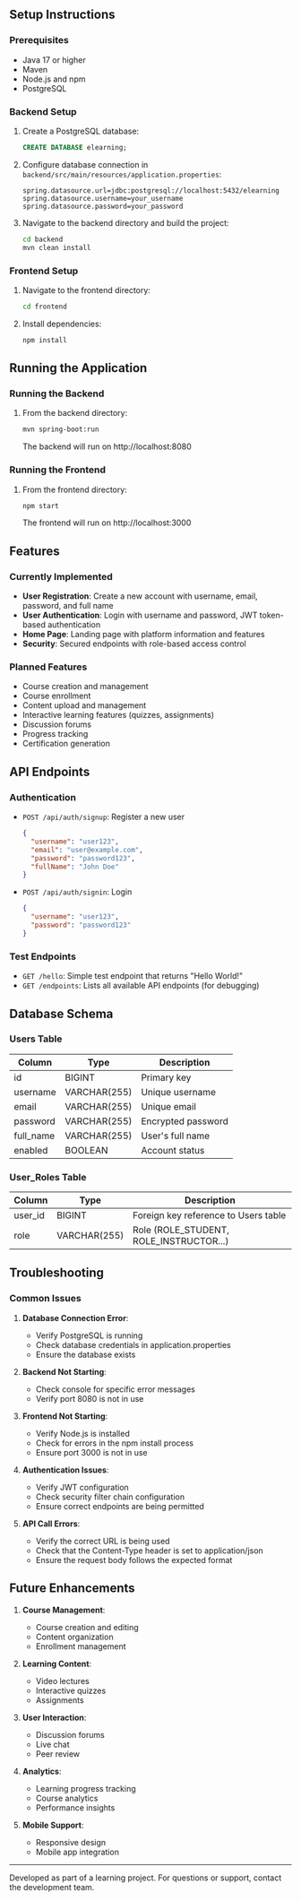 ## Setup Instructions

### Prerequisites

- Java 17 or higher
- Maven
- Node.js and npm
- PostgreSQL

### Backend Setup

1. Create a PostgreSQL database:
   ```sql
   CREATE DATABASE elearning;
   ```

2. Configure database connection in `backend/src/main/resources/application.properties`:
   ```properties
   spring.datasource.url=jdbc:postgresql://localhost:5432/elearning
   spring.datasource.username=your_username
   spring.datasource.password=your_password
   ```

3. Navigate to the backend directory and build the project:
   ```bash
   cd backend
   mvn clean install
   ```

### Frontend Setup

1. Navigate to the frontend directory:
   ```bash
   cd frontend
   ```

2. Install dependencies:
   ```bash
   npm install
   ```

## Running the Application

### Running the Backend

1. From the backend directory:
   ```bash
   mvn spring-boot:run
   ```
   The backend will run on http://localhost:8080

### Running the Frontend

1. From the frontend directory:
   ```bash
   npm start
   ```
   The frontend will run on http://localhost:3000

## Features

### Currently Implemented

- **User Registration**: Create a new account with username, email, password, and full name
- **User Authentication**: Login with username and password, JWT token-based authentication
- **Home Page**: Landing page with platform information and features
- **Security**: Secured endpoints with role-based access control

### Planned Features

- Course creation and management
- Course enrollment
- Content upload and management
- Interactive learning features (quizzes, assignments)
- Discussion forums
- Progress tracking
- Certification generation

## API Endpoints

### Authentication

- `POST /api/auth/signup`: Register a new user
  ```json
  {
    "username": "user123",
    "email": "user@example.com",
    "password": "password123",
    "fullName": "John Doe"
  }
  ```

- `POST /api/auth/signin`: Login
  ```json
  {
    "username": "user123",
    "password": "password123"
  }
  ```

### Test Endpoints

- `GET /hello`: Simple test endpoint that returns "Hello World!"
- `GET /endpoints`: Lists all available API endpoints (for debugging)

## Database Schema

### Users Table

| Column    | Type         | Description                 |
|-----------|--------------|---------------------------- |
| id        | BIGINT       | Primary key                 |
| username  | VARCHAR(255) | Unique username             |
| email     | VARCHAR(255) | Unique email                |
| password  | VARCHAR(255) | Encrypted password          |
| full_name | VARCHAR(255) | User's full name            |
| enabled   | BOOLEAN      | Account status              |

### User_Roles Table

| Column  | Type         | Description                              |
|---------|--------------|----------------------------------------- |
| user_id | BIGINT       | Foreign key reference to Users table     |
| role    | VARCHAR(255) | Role (ROLE_STUDENT, ROLE_INSTRUCTOR...) |

## Troubleshooting

### Common Issues

1. **Database Connection Error**:
   - Verify PostgreSQL is running
   - Check database credentials in application.properties
   - Ensure the database exists

2. **Backend Not Starting**:
   - Check console for specific error messages
   - Verify port 8080 is not in use

3. **Frontend Not Starting**:
   - Verify Node.js is installed
   - Check for errors in the npm install process
   - Ensure port 3000 is not in use

4. **Authentication Issues**:
   - Verify JWT configuration
   - Check security filter chain configuration
   - Ensure correct endpoints are being permitted

5. **API Call Errors**:
   - Verify the correct URL is being used
   - Check that the Content-Type header is set to application/json
   - Ensure the request body follows the expected format

## Future Enhancements

1. **Course Management**:
   - Course creation and editing
   - Content organization
   - Enrollment management

2. **Learning Content**:
   - Video lectures
   - Interactive quizzes
   - Assignments

3. **User Interaction**:
   - Discussion forums
   - Live chat
   - Peer review

4. **Analytics**:
   - Learning progress tracking
   - Course analytics
   - Performance insights

5. **Mobile Support**:
   - Responsive design
   - Mobile app integration

---

Developed as part of a learning project. For questions or support, contact the development team.